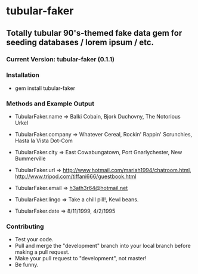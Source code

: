 # tubular-faker 
## Totally tubular 90's-themed fake data gem for seeding databases / lorem ipsum / etc.
### Current Version: tubular-faker (0.1.1)

### Installation
* gem install tubular-faker

### Methods and Example Output

* TubularFaker.name => Balki Cobain, Bjork Duchovny, The Notorious Urkel

* TubularFaker.company => Whatever Cereal, Rockin' Rappin' Scrunchies, Hasta la Vista Dot-Com

* TubularFaker.city => East Cowabungatown, Port Gnarlychester,  New Bummerville

* TubularFaker.url => http://www.hotmail.com/mariah1994/chatroom.html, http://www.tripod.com/tiffani666/guestbook.html

* TubularFaker.email => h3ath3r64@hotmail.net

* TubularFaker.lingo => Take a chill pill!, Kewl beans.

* TubularFaker.date => 8/11/1999, 4/2/1995



### Contributing

* Test your code.
* Pull and merge the "development" branch into your local branch before making a pull request. 
* Make your pull request to "development", not master!
* Be funny.
